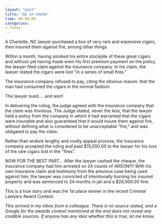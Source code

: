 ```yaml
---
layout: "post"
title: "Up in smoke"
time: 00:00:00
categories: 
- funny
---
```

 A Charlotte, NC lawyer purchased a box of very rare and expensive cigars, then insured them against fire, among other things.

Within a month, having smoked his entire stockpile of these great cigars and without yet having made even his first premium payment on the policy, the lawyer filed claim against the insurance company. In his claim, the lawyer stated the cigars were lost "in a series of small fires."

The insurance company refused to pay, citing the obvious reason: that the man had consumed the cigars in the normal fashion.

The lawyer sued.... and won!

In delivering the ruling, the judge agreed with the insurance company that the claim was frivolous. The Judge stated, never the less, that the lawyer held a policy from the company in which it had warranted that the cigars were insurable and also guaranteed that it would insure them against fire, without defining what is considered to be unacceptable "fire," and was obligated to pay the claim.

Rather than endure lengthy and costly appeal process, the insurance company accepted the ruling and paid $15,000.00 to the lawyer for his loss of the rare cigars lost in the "fires".

NOW FOR THE BEST PART... After the lawyer cashed the cheque, the insurance company had him arrested on 24 counts of ARSON!!!! With his own insurance claim and testimony from the previous case being used against him, the lawyer was convicted of intentionally burning his insured property and was sentenced to 24 months in jail and a $24,000.00 fine.

This is a true story and was the 1st place winner in the recent Criminal Lawyers Award Contest.

<em>This arrived in my inbox from a colleague. There is no source stated, and a Google for the awards contest mentioned at the end does not reveal any credible sources. If anyone has any idea whether this is true, let me know.</em>
